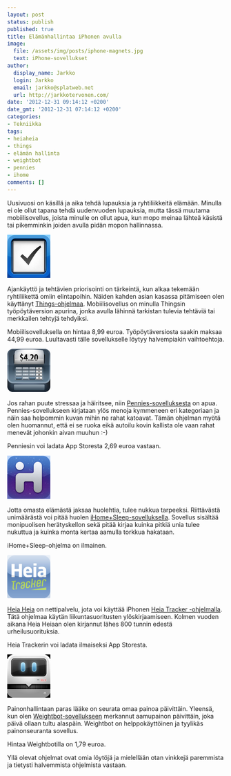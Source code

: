 ```yaml
---
layout: post
status: publish
published: true
title: Elämänhallintaa iPhonen avulla
image:
  file: /assets/img/posts/iphone-magnets.jpg
  text: iPhone-sovellukset
author:
  display_name: Jarkko
  login: Jarkko
  email: jarkko@splatweb.net
  url: http://jarkkotervonen.com/
date: '2012-12-31 09:14:12 +0200'
date_gmt: '2012-12-31 07:14:12 +0200'
categories:
- Tekniikka
tags:
- heiaheia
- things
- elämän hallinta
- weightbot
- pennies
- ihome
comments: []
---
```

Uusivuosi on käsillä ja aika tehdä lupauksia ja ryhtiliikkeitä elämään. Minulla ei ole ollut tapana tehdä uudenvuoden lupauksia, mutta tässä muutama mobiilisovellus, joista minulle on ollut apua, kun mopo meinaa lähteä käsistä tai pikemminkin joiden avulla pidän mopon hallinnassa.

<amp-img src="/assets/img/posts/icon-things.png" alt="Things-ikoni" width="4" height="3" layout="responsive">
  <noscript><img src="/assets/img/posts/icon-things.png" alt="Things-ikoni" /></noscript>
</amp-img>

Ajankäyttö ja tehtävien priorisointi on tärkeintä, kun alkaa tekemään ryhtiliikettä omiin elintapoihin. Näiden kahden asian kasassa pitämiseen olen käyttänyt [Things-ohjelmaa](https://itunes.apple.com/en/app/things/id284971781). Mobiilisovellus on minulla Thingsin työpöytäversion apurina, jonka avulla lähinnä tarkistan tulevia tehtäviä tai merkkailen tehtyjä tehdyiksi.

Mobiilisovelluksella on hintaa 8,99 euroa. Työpöytäversiosta saakin maksaa 44,99 euroa. Luultavasti tälle sovellukselle löytyy halvempiakin vaihtoehtoja.

<amp-img src="/assets/img/posts/icon-pennies.png" alt="Pennies-ikoni" width="4" height="3" layout="responsive">
  <noscript><img src="/assets/img/posts/icon-pennies.png" alt="Pennies-ikoni" /></noscript>
</amp-img>

Jos rahan puute stressaa ja häiritsee, niin [Pennies-sovelluksesta](https://itunes.apple.com/fi/app/pennies/id287129922) on apua. Pennies-sovellukseen kirjataan ylös menoja kymmeneen eri kategoriaan ja näin saa helpommin kuvan mihin ne rahat katoavat. Tämän ohjelman myötä olen huomannut, että ei se ruoka eikä autoilu kovin kallista ole vaan rahat menevät johonkin aivan muuhun :-)

Penniesin voi ladata App Storesta 2,69 euroa vastaan.

<amp-img src="/assets/img/posts/icon-ihome-sleep.png" alt="iHome+Sleep-ikoni" width="4" height="3" layout="responsive">
  <noscript><img src="/assets/img/posts/icon-ihome-sleep.png" alt="iHome+Sleep-ikoni" /></noscript>
</amp-img>

Jotta omasta elämästä jaksaa huolehtia, tulee nukkua tarpeeksi. Riittävästä unimäärästä voi pitää huolen [iHome+Sleep-sovelluksella](https://itunes.apple.com/us/app/ihome+sleep-alarm-clock-app/id346249053). Sovellus sisältää monipuolisen herätyskellon sekä pitää kirjaa kuinka pitkiä unia tulee nukuttua ja kuinka monta kertaa aamulla torkkua hakataan.

iHome+Sleep-ohjelma on ilmainen.

<amp-img src="/assets/img/posts/icon-heiatracker.png" alt="Heia Tracker -ikoni" width="4" height="3" layout="responsive">
  <noscript><img src="/assets/img/posts/icon-heiatracker.png" alt="Heia Tracker -ikoni" /></noscript>
</amp-img>

[Heia Heia](http://www.heiaheia.com/) on nettipalvelu, jota voi käyttää iPhonen [Heia Tracker -ohjelmalla](https://itunes.apple.com/fi/app/heia-tracker/id433141323). Tätä ohjelmaa käytän liikuntasuoritusten ylöskirjaamiseen. Kolmen vuoden aikana Heia Heiaan olen kirjannut lähes 800 tunnin edestä urheilusuorituksia.

Heia Trackerin voi ladata ilmaiseksi App Storesta.

<amp-img src="/assets/img/posts/icon-weightbot.png" alt="Weightbot-ikoni" width="4" height="3" layout="responsive">
  <noscript><img src="/assets/img/posts/icon-weightbot.png" alt="Weightbot-ikoni" /></noscript>
</amp-img>

Painonhallintaan paras lääke on seurata omaa painoa päivittäin. Yleensä, kun olen [Weightbot-sovellukseen](https://itunes.apple.com/us/app/weightbot-track-your-weight/id293642937) merkannut aamupainon päivittäin, joka päivä ollaan tultu alaspäin. Weightbot on helppokäyttöinen ja tyylikäs painonseuranta sovellus.

Hintaa Weightbotilla on 1,79 euroa.

Yllä olevat ohjelmat ovat omia löytöjä ja mielellään otan vinkkejä paremmista ja tietysti halvemmista ohjelmista vastaan.
